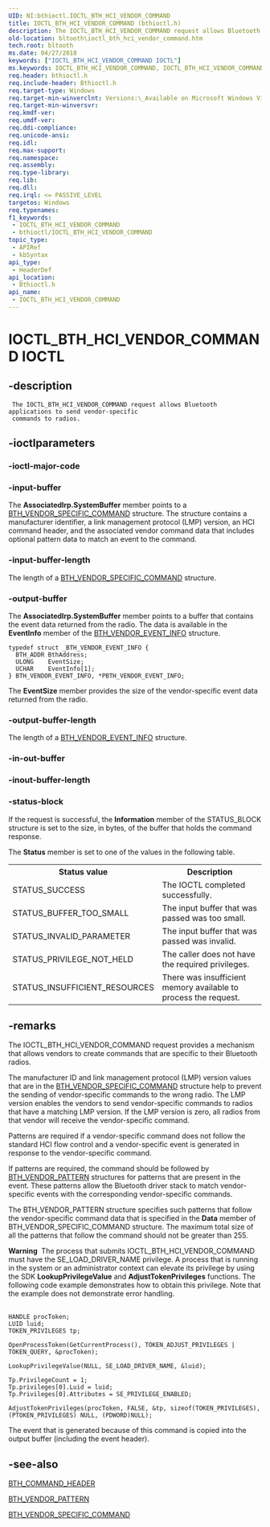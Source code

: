 ```yaml
---
UID: NI:bthioctl.IOCTL_BTH_HCI_VENDOR_COMMAND
title: IOCTL_BTH_HCI_VENDOR_COMMAND (bthioctl.h)
description: The IOCTL_BTH_HCI_VENDOR_COMMAND request allows Bluetooth applications to send vendor-specific commands to radios.
old-location: bltooth\ioctl_bth_hci_vendor_command.htm
tech.root: bltooth
ms.date: 04/27/2018
keywords: ["IOCTL_BTH_HCI_VENDOR_COMMAND IOCTL"]
ms.keywords: IOCTL_BTH_HCI_VENDOR_COMMAND, IOCTL_BTH_HCI_VENDOR_COMMAND control, IOCTL_BTH_HCI_VENDOR_COMMAND control code [Bluetooth Devices], bltooth.ioctl_bth_hci_vendor_command, bth_ref_f907562d-11ca-4ec2-ace5-97042364bb01.xml, bthioctl/IOCTL_BTH_HCI_VENDOR_COMMAND
req.header: bthioctl.h
req.include-header: Bthioctl.h
req.target-type: Windows
req.target-min-winverclnt: Versions:\_Available on Microsoft Windows Vista SP2 and later operating system   versions.
req.target-min-winversvr: 
req.kmdf-ver: 
req.umdf-ver: 
req.ddi-compliance: 
req.unicode-ansi: 
req.idl: 
req.max-support: 
req.namespace: 
req.assembly: 
req.type-library: 
req.lib: 
req.dll: 
req.irql: <= PASSIVE_LEVEL
targetos: Windows
req.typenames: 
f1_keywords:
 - IOCTL_BTH_HCI_VENDOR_COMMAND
 - bthioctl/IOCTL_BTH_HCI_VENDOR_COMMAND
topic_type:
 - APIRef
 - kbSyntax
api_type:
 - HeaderDef
api_location:
 - Bthioctl.h
api_name:
 - IOCTL_BTH_HCI_VENDOR_COMMAND
---
```


# IOCTL_BTH_HCI_VENDOR_COMMAND IOCTL


## -description

     The IOCTL_BTH_HCI_VENDOR_COMMAND request allows Bluetooth applications to send vendor-specific
     commands to radios.

## -ioctlparameters

### -ioctl-major-code

### -input-buffer

The 
      <b>AssociatedIrp.SystemBuffer</b> member points to a 
      <a href="/windows-hardware/drivers/ddi/bthioctl/ns-bthioctl-_bth_vendor_specific_command">BTH_VENDOR_SPECIFIC_COMMAND</a> structure. The structure contains a manufacturer identifier, a link
      management protocol (LMP) version, an HCI command header, and the associated vendor command data that
      includes optional pattern data to match an event to the command.

### -input-buffer-length

The length of a 
      <a href="/windows-hardware/drivers/ddi/bthioctl/ns-bthioctl-_bth_vendor_specific_command">BTH_VENDOR_SPECIFIC_COMMAND</a> structure.

### -output-buffer

The <b>AssociatedIrp.SystemBuffer</b> member points to a buffer that contains the event data returned from the radio. The data is available in the <b>EventInfo</b> member of the <a href="/windows-hardware/drivers/ddi/bthioctl/ns-bthioctl-_bth_vendor_event_info">BTH_VENDOR_EVENT_INFO</a> structure.


```
typedef struct _BTH_VENDOR_EVENT_INFO {
  BTH_ADDR BthAddress;
  ULONG    EventSize;
  UCHAR    EventInfo[1];
} BTH_VENDOR_EVENT_INFO, *PBTH_VENDOR_EVENT_INFO;
```

The <b>EventSize</b> member provides the size of the vendor-specific event data returned from the radio.

### -output-buffer-length

The length of a <a href="/windows-hardware/drivers/ddi/bthioctl/ns-bthioctl-_bth_vendor_event_info">BTH_VENDOR_EVENT_INFO</a> structure.

### -in-out-buffer

### -inout-buffer-length

### -status-block

If the request is successful, the 
      <b>Information</b> member of the STATUS_BLOCK structure is set to the size, in bytes, of the buffer that
      holds the command response.

The 
      <b>Status</b> member is set to one of the values in the following table.

<table>
<tr>
<th>Status value</th>
<th>Description</th>
</tr>
<tr>
<td>
STATUS_SUCCESS

</td>
<td>
The IOCTL completed successfully.

</td>
</tr>
<tr>
<td>
STATUS_BUFFER_TOO_SMALL

</td>
<td>
The input buffer that was passed was too small.

</td>
</tr>
<tr>
<td>
STATUS_INVALID_PARAMETER

</td>
<td>
The input buffer that was passed was invalid.

</td>
</tr>
<tr>
<td>
STATUS_PRIVILEGE_NOT_HELD

</td>
<td>
The caller does not have the required privileges.

</td>
</tr>
<tr>
<td>
STATUS_INSUFFICIENT_RESOURCES

</td>
<td>
There was insufficient memory available to process the request.

</td>
</tr>
</table>

## -remarks

The IOCTL_BTH_HCI_VENDOR_COMMAND request provides a mechanism that allows vendors to create commands
    that are specific to their Bluetooth radios.

The manufacturer ID and link management protocol (LMP) version values that are in the 
    <a href="/windows-hardware/drivers/ddi/bthioctl/ns-bthioctl-_bth_vendor_specific_command">
    BTH_VENDOR_SPECIFIC_COMMAND</a> structure help to prevent the sending of vendor-specific commands to
    the wrong radio. The LMP version enables the vendors to send vendor-specific commands to radios that have
    a matching LMP version. If the LMP version is zero, all radios from that vendor will receive the
    vendor-specific command.

Patterns are required if a vendor-specific command does not follow the standard HCI flow control and a
    vendor-specific event is generated in response to the vendor-specific command.

If patterns are required, the command should be followed by 
    <a href="/windows-hardware/drivers/ddi/bthioctl/ns-bthioctl-_bth_vendor_pattern">BTH_VENDOR_PATTERN</a> structures for patterns
    that are present in the event. These patterns allow the Bluetooth driver stack to match vendor-specific
    events with the corresponding vendor-specific commands.

The BTH_VENDOR_PATTERN structure specifies such patterns that follow the vendor-specific command data
    that is specified in the 
    <b>Data</b> member of BTH_VENDOR_SPECIFIC_COMMAND structure. The maximum total size of all the patterns
    that follow the command should not be greater than 255.

<div class="alert"><b>Warning</b>  The process that submits IOCTL_BTH_HCI_VENDOR_COMMAND must have the
    SE_LOAD_DRIVER_NAME privilege. A process that is running in the system or an administrator context can
    elevate its privilege by using the SDK 
    <b>LookupPrivilegeValue</b> and 
    <b>AdjustTokenPrivileges</b> functions. The following code example demonstrates how to obtain this
    privilege. Note that the example does not demonstrate error handling.</div>
<div> </div>

```
HANDLE procToken;
LUID luid;
TOKEN_PRIVILEGES tp;

OpenProcessToken(GetCurrentProcess(), TOKEN_ADJUST_PRIVILEGES | TOKEN_QUERY, &procToken);

LookupPrivilegeValue(NULL, SE_LOAD_DRIVER_NAME, &luid);

Tp.PrivilegeCount = 1;
Tp.privileges[0].Luid = luid;
Tp.Privileges[0].Attributes = SE_PRIVILEGE_ENABLED;

AdjustTokenPrivileges(procToken, FALSE, &tp, sizeof(TOKEN_PRIVILEGES), (PTOKEN_PRIVILEGES) NULL, (PDWORD)NULL);
```

The event that is generated because of this command is copied into the output buffer (including the
    event header).

## -see-also

<a href="/windows-hardware/drivers/ddi/bthioctl/ns-bthioctl-_bth_command_header">BTH_COMMAND_HEADER</a>



<a href="/windows-hardware/drivers/ddi/bthioctl/ns-bthioctl-_bth_vendor_pattern">BTH_VENDOR_PATTERN</a>



<a href="/windows-hardware/drivers/ddi/bthioctl/ns-bthioctl-_bth_vendor_specific_command">BTH_VENDOR_SPECIFIC_COMMAND</a>
